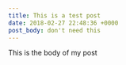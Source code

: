 ```yaml
---
title: This is a test post
date: 2018-02-27 22:48:36 +0000
post_body: don't need this
---
```

This is the body of my post